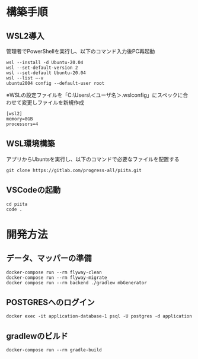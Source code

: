 # 構築手順
## WSL2導入
管理者でPowerShellを実行し、以下のコマンド入力後PC再起動
```
wsl --install -d Ubuntu-20.04
wsl --set-default-version 2
wsl --set-default Ubuntu-20.04
wsl --list –-v
ubuntu2004 config --default-user root
```
※WSLの設定ファイルを「C:\Users\＜ユーザ名＞.wslconfig」にスペックに合わせて変更しファイルを新規作成
```
[wsl2]
memory=8GB
processors=4
```

## WSL環境構築
アプリからUbuntsを実行し、以下のコマンドで必要なファイルを配置する
```
git clone https://gitlab.com/progress-all/piita.git
```

## VSCodeの起動
```
cd piita
code .
```

# 開発方法
## データ、マッパーの準備
```
docker-compose run --rm flyway-clean
docker-compose run --rm flyway-migrate
docker compose run --rm backend ./gradlew mbGenerator
```

## POSTGRESへのログイン
```
docker exec -it application-database-1 psql -U postgres -d application
```

## gradlewのビルド
```
docker-compose run --rm gradle-build
```
